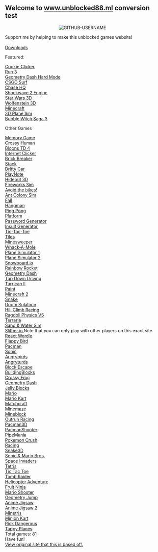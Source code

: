 ## Welcome to www.unblocked88.ml conversion test
<p align="center"> <img src="https://komarev.com/ghpvc/?username=GITHUB-USERNAME&label=Site%20views&color=ce9927&style=flat" alt="GITHUB-USERNAME" /> </p>
<p>Support me by helping to make this unblocked games website!
<br>
<br>
<a href="/unblocked88.github.io/downloads.html">  Downloads </a>
<br>
<p>Featured:<p>
<a href="/unblocked88.github.io/games/cookieclicker-gh-pages/cookie.html">  Cookie Clicker </a>
<br>
<a href="/unblocked88.github.io/games/run3.html">  Run 3 </a>
<br>
<a href="/unblocked88.github.io/games/geounbroken.html">  Geometry Dash Hard Mode </a>
<br>
<a href="/unblocked88.github.io/games/surf.html">  CSGO Surf </a>
<br>
<a href="/unblocked88.github.io/games/Chase HQ.html">  Chase HQ </a>
<br>
<a href="/unblocked88.github.io/games/shockwave2-overhaul-exp2f.html">  Shockwave 2 Engine </a>
<br>
<a href="/unblocked88.github.io/games/3D Star Wars 0.9.html">  Star Wars 3D </a>
<br>
<a href="/unblocked88.github.io/games/wolf-i.html">  Wolfenstein 3D </a>
<br>
<a href="/unblocked88.github.io/games/Minecraft V6.html">  Minecraft </a>
<br>
<a href="/unblocked88.github.io/games/3D Plane Game v2.html">  3D Plane Sim </a>
<br>
<a href="/unblocked88.github.io/games/Bubble Scratch v0 (1).html">  Bubble Witch Saga 3 </a>
<br>
<p>Other Games<p>
<a href="/unblocked88.github.io/games/Memory-Game/Memory-Game-master/Memory Game/index.html">  Memory Game </a>
<br>
<a href="/unblocked88.github.io/games/Classic-Arcade-Game-master/Classic-Arcade-Game-master/Classic Arcade Game/index.html">  Crossy Human </a>
<br>
<a href="/unblocked88.github.io/games/bloons td 4.html">  Bloons TD 4 </a>
<br>
<a href="/unblocked88.github.io/games/internetclicker.html">  Internet Clicker </a>
<br>
<a href="/unblocked88.github.io/games/brick-breaker.html">  Brick Breaker </a>
<br>
<a href="/unblocked88.github.io/games/stack.html">  Stack </a>
<br>
<a href="/unblocked88.github.io/games/drifty car.html">  Drifty Car </a>
<br>
<a href="/unblocked88.github.io/games/PlayNote v0.html">  PlayNote </a>
<br>
<a href="/unblocked88.github.io/games/Hideout 3D.html">  Hideout 3D </a>
<br>
<a href="/unblocked88.github.io/games/adjustable-fireworks.html">  Fireworks Sim
<br>
<a href="/unblocked88.github.io/games/avoid-the-bikes.html">  Avoid the bikes! </a>
<br>
<a href="/unblocked88.github.io/games/ant_colony.html">  Ant Colony Sim </a>
<br>
<a href="/unblocked88.github.io/games/fall_game.html">  Fall </a>
<br>
<a href="/unblocked88.github.io/hangman.html">  Hangman </a>
<br>
<a href="/unblocked88.github.io/games/ping-pong.html">  Ping Pong </a>
<br>
<a href="/unblocked88.github.io/games/platform.html">  Platform </a>
<br>
<a href="/unblocked88.github.io/games/randomPassword.html">  Password Generator </a>
<br>
<a href="/unblocked88.github.io/games/strange_insults.html">  Insult Generator </a>
<br>
<a href="/unblocked88.github.io/games/tic-tac-toe.html">  Tic-Tac-Toe </a>
<br>
<a href="/unblocked88.github.io/games/games/tiles.html">  Tiles </a>
<br>
<a href="/unblocked88.github.io/games/webmine.html">  Minesweeper </a>
<br>
<a href="/unblocked88.github.io/games/whack-a-mole.html">  Whack-A-Mole </a>
<br>
<a href="/unblocked88.github.io/games/3D Plane sim v1.html">  Plane Simulator 1 </a>
<br>
<a href="/unblocked88.github.io/games/3d Plane Sim.html">  Plane Simulator 2 </a>
<br>
<a href="/unblocked88.github.io/games/Snowboard Physics Test v0.html">  Snowboard.io </a>
<br>
<a href="/unblocked88.github.io/games/Rainbow Rocket v0.html">  Rainbow Rocket </a>
<br>
<a href="/unblocked88.github.io/games/Geometry Dash v1.html">  Geometry Dash </a>
<br>
<a href="/unblocked88.github.io/games/Top Down 3D City Experiment v1.html">  Top Down Driving </a>
<br>
<a href="/unblocked88.github.io/games/Turrican II.html">  Turrican II  </a>
<br>
<a href="/unblocked88.github.io/games/Paint Extended Starter Project.html">  Paint </a>
<br>
<a href="/unblocked88.github.io/games/Minecraft 3D.html">  Minecraft 2 </a>
<br>
<a href="/unblocked88.github.io/games/snake.html"> Snake </a>
<br>
<a href="/unblocked88.github.io/games/Doom Splatoon V5.html"> Doom Splatoon </a>
<br>
<a href="/unblocked88.github.io/games/Hill Climb Racing v1.html"> Hill Climb Racing </a>
<br>
<a href="/unblocked88.github.io/games/Ragdoll Physics v5.html"> Ragdoll Physics V5 </a>
<br>
<a href="/unblocked88.github.io/games/terraria.html">  Terraria </a>
<br>
<a href="/unblocked88.github.io/games/sandandwater.html">  Sand & Water Sim </a>
<br>
<a href="/unblocked88.github.io/games/slither.html">  Slither.io </a> Note that you can only play with other players on this exact site.
<br>
<a href="/unblocked88.github.io/games/wordle.html">  React Wordle </a>
<br>
<a href="/unblocked88.github.io/games/flappybird.html">  Flappy Bird </a>
<br>
<a href="/unblocked88.github.io/games/pacman2.html">  Pacman </a>
<br>
<a href="/unblocked88.github.io/games/sonic.html">  Sonic </a>
<br>
<a href="/unblocked88.github.io/games/angrybirds.html">  Angrybirds </a>
<br>
<a href="/unblocked88.github.io/games/angryturds.html">  Angryturds </a>
<br>
<a href="/unblocked88.github.io/games/blockescape.html">  Block Escape </a>
<br>
<a href="/unblocked88.github.io/games/buildingblocks.html">  BuildingBlocks </a>
<br>
<a href="/unblocked88.github.io/games/crossyfrog.html">  Crossy Frog </a>
<br>
<a href="/unblocked88.github.io/games/geodash.html">  Geometry Dash </a>
<br>
<a href="/unblocked88.github.io/games/jellyblocks.html">  Jelly Blocks </a>
<br>
<a href="/unblocked88.github.io/games/mario.html">  Mario </a>
<br>
<a href="/unblocked88.github.io/games/mariokart.html">  Mario Kart </a>
<br>
<a href="/unblocked88.github.io/games/matchcraft.html">  Matchcraft </a>
<br>
<a href="/unblocked88.github.io/games/mcmaze.html">  Minemaze </a>
<br>
<a href="/unblocked88.github.io/games/mineblock.html">  Mineblock </a>
<br>
<a href="/unblocked88.github.io/games/outrun.html">  Outrun Racing </a>
<br>
<a href="/unblocked88.github.io/games/outrun.html">  Pacman3D </a>
<br>
<a href="/unblocked88.github.io/games/pacmanfps.html">  PacmanShooter </a>
<br>
<a href="/unblocked88.github.io/games/pipemania.html">  PipeMania </a>
<br>
<a href="/unblocked88.github.io/games/pokemoncrush.html">  Pokemon Crush </a>
<br>
<a href="/unblocked88.github.io/games/racing.html">  Racing </a>
<br>
<a href="/unblocked88.github.io/games/snake3d.html">  Snake3D </a>
<br>
<a href="/unblocked88.github.io/games/sonicmario.html">  Sonic & Mario Bros. </a>
<br>
<a href="/unblocked88.github.io/games/spaceinvaders.html">  Space Invaders </a>
<br>
<a href="/unblocked88.github.io/games/tetris2.html">  Tetris </a>
<br>
<a href="/unblocked88.github.io/games/tictactoe.html">  Tic Tac Toe </a>
<br>
<a href="/unblocked88.github.io/games/tombraider.html">  Tomb Raider </a>
<br>
<a href="/unblocked88.github.io/games/heli.html">  Helicopter Adventure </a>
 <br>
<a href="/unblocked88.github.io/games/fruitninja.html">  Fruit Ninja </a>
 <br>
<a href="/unblocked88.github.io/games/mariofps.html">  Mario Shooter </a>
 <br>
<a href="/unblocked88.github.io/games/geojump.html">  Geometry Jump </a>
 <br>
<a href="/unblocked88.github.io/games/jig1.html">  Anime Jigsaw </a>
 <br>
<a href="/unblocked88.github.io/games/jig2.html">  Anime Jigsaw 2 </a>
 <br>
<a href="/unblocked88.github.io/games/mctetris.html">  Minetris </a>
 <br>
<a href="/unblocked88.github.io/games/mk.html">  Minion Kart </a>
 <br>
<a href="/unblocked88.github.io/games/rick.html">  Rick Dangerous </a>
 <br>
<a href="/unblocked88.github.io/games/tp.html">  Tappy Planes </a>
<br>
 Total games: 81
 <br>
 Have fun!
 <br>
<a href="https://www.unblocked88.ml" class="btn btn-github"><span class="icon"></span>View original site that this is based off.</a>
</section>
        


